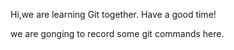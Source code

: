 Hi,we are learning Git together.
Have a good time!

we are gonging to record some git commands here.
